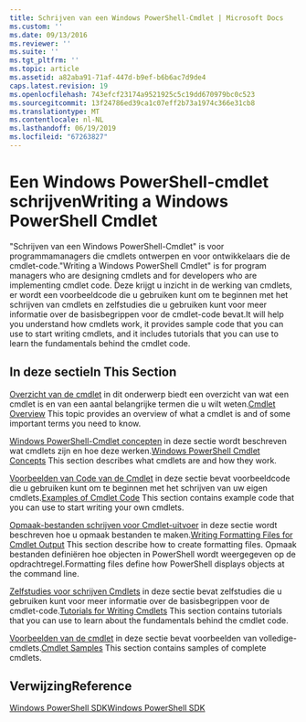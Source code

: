 ```yaml
---
title: Schrijven van een Windows PowerShell-Cmdlet | Microsoft Docs
ms.custom: ''
ms.date: 09/13/2016
ms.reviewer: ''
ms.suite: ''
ms.tgt_pltfrm: ''
ms.topic: article
ms.assetid: a82aba91-71af-447d-b9ef-b6b6ac7d9de4
caps.latest.revision: 19
ms.openlocfilehash: 743efcf23174a9521925c5c19dd670979bc0c523
ms.sourcegitcommit: 13f24786ed39ca1c07eff2b73a1974c366e31cb8
ms.translationtype: MT
ms.contentlocale: nl-NL
ms.lasthandoff: 06/19/2019
ms.locfileid: "67263827"
---
```

# <a name="writing-a-windows-powershell-cmdlet"></a><span data-ttu-id="0e6c2-102">Een Windows PowerShell-cmdlet schrijven</span><span class="sxs-lookup"><span data-stu-id="0e6c2-102">Writing a Windows PowerShell Cmdlet</span></span>

<span data-ttu-id="0e6c2-103">"Schrijven van een Windows PowerShell-Cmdlet" is voor programmamanagers die cmdlets ontwerpen en voor ontwikkelaars die de cmdlet-code.</span><span class="sxs-lookup"><span data-stu-id="0e6c2-103">"Writing a Windows PowerShell Cmdlet" is for program managers who are designing cmdlets and for developers who are implementing cmdlet code.</span></span> <span data-ttu-id="0e6c2-104">Deze krijgt u inzicht in de werking van cmdlets, er wordt een voorbeeldcode die u gebruiken kunt om te beginnen met het schrijven van cmdlets en zelfstudies die u gebruiken kunt voor meer informatie over de basisbegrippen voor de cmdlet-code bevat.</span><span class="sxs-lookup"><span data-stu-id="0e6c2-104">It will help you understand how cmdlets work, it provides sample code that you can use to start writing cmdlets, and it includes tutorials that you can use to learn the fundamentals behind the cmdlet code.</span></span>

## <a name="in-this-section"></a><span data-ttu-id="0e6c2-105">In deze sectie</span><span class="sxs-lookup"><span data-stu-id="0e6c2-105">In This Section</span></span>

<span data-ttu-id="0e6c2-106">[Overzicht van de cmdlet](./cmdlet-overview.md) in dit onderwerp biedt een overzicht van wat een cmdlet is en van een aantal belangrijke termen die u wilt weten.</span><span class="sxs-lookup"><span data-stu-id="0e6c2-106">[Cmdlet Overview](./cmdlet-overview.md) This topic provides an overview of what a cmdlet is and of some important terms you need to know.</span></span>

<span data-ttu-id="0e6c2-107">[Windows PowerShell-Cmdlet concepten](./windows-powershell-cmdlet-concepts.md) in deze sectie wordt beschreven wat cmdlets zijn en hoe deze werken.</span><span class="sxs-lookup"><span data-stu-id="0e6c2-107">[Windows PowerShell Cmdlet Concepts](./windows-powershell-cmdlet-concepts.md) This section describes what cmdlets are and how they work.</span></span>

<span data-ttu-id="0e6c2-108">[Voorbeelden van Code van de Cmdlet](./examples-of-cmdlet-code.md) in deze sectie bevat voorbeeldcode die u gebruiken kunt om te beginnen met het schrijven van uw eigen cmdlets.</span><span class="sxs-lookup"><span data-stu-id="0e6c2-108">[Examples of Cmdlet Code](./examples-of-cmdlet-code.md) This section contains example code that you can use to start writing your own cmdlets.</span></span>

<span data-ttu-id="0e6c2-109">[Opmaak-bestanden schrijven voor Cmdlet-uitvoer](../format/writing-a-powershell-formatting-file.md) in deze sectie wordt beschreven hoe u opmaak bestanden te maken.</span><span class="sxs-lookup"><span data-stu-id="0e6c2-109">[Writing Formatting Files for Cmdlet Output](../format/writing-a-powershell-formatting-file.md) This section describe how to create formatting files.</span></span> <span data-ttu-id="0e6c2-110">Opmaak bestanden definiëren hoe objecten in PowerShell wordt weergegeven op de opdrachtregel.</span><span class="sxs-lookup"><span data-stu-id="0e6c2-110">Formatting files define how PowerShell displays objects at the command line.</span></span>

<span data-ttu-id="0e6c2-111">[Zelfstudies voor schrijven Cmdlets](./tutorials-for-writing-cmdlets.md) in deze sectie bevat zelfstudies die u gebruiken kunt voor meer informatie over de basisbegrippen voor de cmdlet-code.</span><span class="sxs-lookup"><span data-stu-id="0e6c2-111">[Tutorials for Writing Cmdlets](./tutorials-for-writing-cmdlets.md) This section contains tutorials that you can use to learn about the fundamentals behind the cmdlet code.</span></span>

<span data-ttu-id="0e6c2-112">[Voorbeelden van de cmdlet](./cmdlet-samples.md) in deze sectie bevat voorbeelden van volledige-cmdlets.</span><span class="sxs-lookup"><span data-stu-id="0e6c2-112">[Cmdlet Samples](./cmdlet-samples.md) This section contains samples of complete cmdlets.</span></span>

## <a name="reference"></a><span data-ttu-id="0e6c2-113">Verwijzing</span><span class="sxs-lookup"><span data-stu-id="0e6c2-113">Reference</span></span>

[<span data-ttu-id="0e6c2-114">Windows PowerShell SDK</span><span class="sxs-lookup"><span data-stu-id="0e6c2-114">Windows PowerShell SDK</span></span>](../windows-powershell-reference.md)

